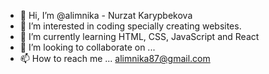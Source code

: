 - 👋 Hi, I’m @alimnika  - Nurzat Karypbekova
- 👀 I’m interested in coding specially creating websites.
- 🌱 I’m currently learning HTML, CSS, JavaScript and React
- 💞️ I’m looking to collaborate on ...
- 📫 How to reach me ... alimnika87@gmail.com

<!---
alimnika/alimnika is a ✨ special ✨ repository because its `README.md` (this file) appears on your GitHub profile.
You can click the Preview link to take a look at your changes.
--->
